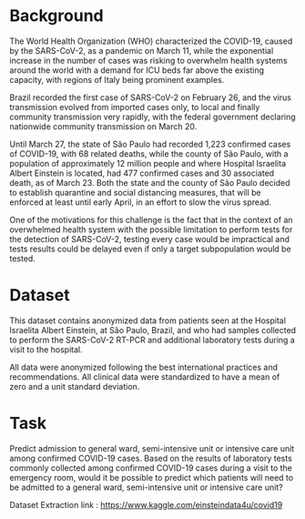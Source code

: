 # Background

The World Health Organization (WHO) characterized the COVID-19, caused by the SARS-CoV-2, as a pandemic on March 11, while the exponential increase in the number of cases was risking to overwhelm health systems around the world with a demand for ICU beds far above the existing capacity, with regions of Italy being prominent examples.

Brazil recorded the first case of SARS-CoV-2 on February 26, and the virus transmission evolved from imported cases only, to local and finally community transmission very rapidly, with the federal government declaring nationwide community transmission on March 20.

Until March 27, the state of São Paulo had recorded 1,223 confirmed cases of COVID-19, with 68 related deaths, while the county of São Paulo, with a population of approximately 12 million people and where Hospital Israelita Albert Einstein is located, had 477 confirmed cases and 30 associated death, as of March 23. Both the state and the county of São Paulo decided to establish quarantine and social distancing measures, that will be enforced at least until early April, in an effort to slow the virus spread.

One of the motivations for this challenge is the fact that in the context of an overwhelmed health system with the possible limitation to perform tests for the detection of SARS-CoV-2, testing every case would be impractical and tests results could be delayed even if only a target subpopulation would be tested.

# Dataset

This dataset contains anonymized data from patients seen at the Hospital Israelita Albert Einstein, at São Paulo, Brazil, and who had samples collected to perform the SARS-CoV-2 RT-PCR and additional laboratory tests during a visit to the hospital.

All data were anonymized following the best international practices and recommendations. All clinical data were standardized to have a mean of zero and a unit standard deviation.

# Task

Predict admission to general ward, semi-intensive unit or intensive care unit among confirmed COVID-19 cases.
Based on the results of laboratory tests commonly collected among confirmed COVID-19 cases during a visit to the emergency room, would it be possible to predict which patients will need to be admitted to a general ward, semi-intensive unit or intensive care unit?

Dataset Extraction link : https://www.kaggle.com/einsteindata4u/covid19
